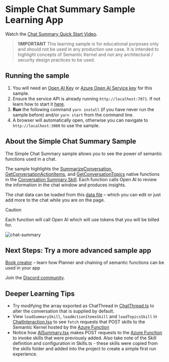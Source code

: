# Simple Chat Summary Sample Learning App

Watch the [Chat Summary Quick Start Video](https://aka.ms/SK-Samples-SimChat-Video).

> **!IMPORTANT**
> This learning sample is for educational purposes only and should not be used in any
> production use case. It is intended to highlight concepts of Semantic Kernel and not
> any architectural / security design practices to be used.

## Running the sample

1. You will need an [Open AI Key](https://openai.com/api/) or
   [Azure Open AI Service key](https://learn.microsoft.com/azure/cognitive-services/openai/quickstart)
   for this sample.
2. Ensure the service API is already running `http://localhost:7071`. If not learn
   how to start it [here](../../dotnet/api-azure-function/README.md).
3. **Run** the following command `yarn install` (if you have never run the sample before)
   and/or `yarn start` from the command line.
4. A browser will automatically open, otherwise you can navigate to `http://localhost:3000` to use the sample.

## About the Simple Chat Summary Sample

The Simple Chat Summary sample allows you to see the power of semantic functions used in a chat.

The sample highlights the [SummarizeConversation](../../../dotnet/src/SemanticKernel.Skills/Skills/Skills/ConversationSummary/SemanticFunctionDefinitions.cs#7), [GetConversationActionItems](../../../dotnet/src/SemanticKernel.Skills/Skills/Skills/ConversationSummary/SemanticFunctionDefinitions.cs#20), and [GetConversationTopics](../../../dotnet/src/SemanticKernel.Skills/Skills/Skills/ConversationSummary/SemanticFunctionDefinitions.cs#63)
native functions in the [Conversation Summary Skill](../../../dotnet/src/SemanticKernel.Skills/Skills/Skills/ConversationSummary/ConversationSummarySkill.cs).
Each function calls Open AI to review the information in the chat window and produces insights.

The chat data can be loaded from this [data file](src/components/chat/ChatThread.ts) – which you
can edit or just add more to the chat while you are on the page.

> [!CAUTION]
> Each function will call Open AI which will use tokens that you will be billed for.

![chat-summary](https://user-images.githubusercontent.com/5111035/219096864-d5a42d13-7106-4d34-a084-f1db055f6686.gif)

## Next Steps: Try a more advanced sample app

[Book creator](../book-creator-webapp-react/README.md) – learn how Planner and chaining
of semantic functions can be used in your app

Join the [Discord community](https://aka.ms/SKDiscord).

## Deeper Learning Tips

-   Try modifying the array exported as ChatThread in
    [ChatThread.ts](src/components/chat/ChatThread.ts)
    to alter the conversation that is supplied by default.
-   View `loadSummarySkill`, `loadActionItemsSkill` and `loadTopicsSkill` in
    [ChatInteraction.tsx](src/components/chat/ChatInteraction.tsx)
    to see `fetch` requests that POST skills to the Semantic Kernel hosted by the
    [Azure Function](../../dotnet/api-azure-function/SemanticKernelEndpoint.cs)
-   Notice how [AISummary.tsx](src/components/AISummary.tsx) makes POST requests
    to the [Azure Function](../../dotnet/api-azure-function/SemanticKernelEndpoint.cs) to
    invoke skills that were previously added. Also take note of the Skill
    definition and configuration in Skills.ts - these skills were copied from the
    skills folder and added into the project to create a simple first run experience.
